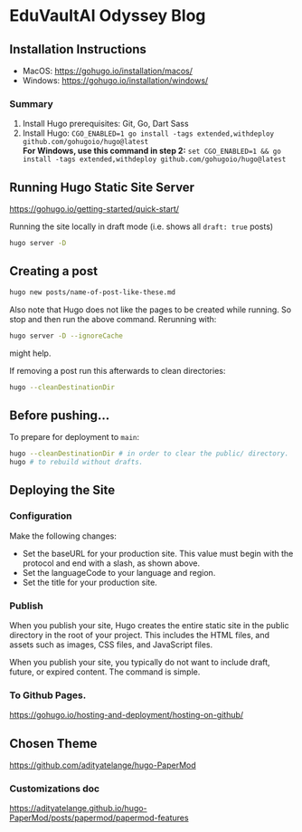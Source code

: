 # EduVaultAI Odyssey Blog
## Installation Instructions
- MacOS: https://gohugo.io/installation/macos/
- Windows: https://gohugo.io/installation/windows/

### Summary
1. Install Hugo prerequisites: Git, Go, Dart Sass
2. Install Hugo: `CGO_ENABLED=1 go install -tags extended,withdeploy github.com/gohugoio/hugo@latest`  
**For Windows, use this command in step 2:**
`set CGO_ENABLED=1 && go install -tags extended,withdeploy github.com/gohugoio/hugo@latest`
## Running Hugo Static Site Server
https://gohugo.io/getting-started/quick-start/

Running the site locally in draft mode (i.e. shows all `draft: true` posts)
```bash
hugo server -D
```

## Creating a post
```bash
hugo new posts/name-of-post-like-these.md
```
Also note that Hugo does not like the pages to be created while running. So stop and then run the above command. Rerunning with:
```bash
hugo server -D --ignoreCache
```
might help.

If removing a post run this afterwards to clean directories:
```bash
hugo --cleanDestinationDir
```

## Before pushing...
To prepare for deployment to `main`:
```bash
hugo --cleanDestinationDir # in order to clear the public/ directory.
hugo # to rebuild without drafts.
```

## Deploying the Site
### Configuration
Make the following changes:
- Set the baseURL for your production site. This value must begin with the protocol and end with a slash, as shown above.
- Set the languageCode to your language and region.
- Set the title for your production site.

### Publish
When you publish your site, Hugo creates the entire static site in the public directory in the root of your project. This includes the HTML files, and assets such as images, CSS files, and JavaScript files.

When you publish your site, you typically do not want to include draft, future, or expired content. The command is simple.

### To Github Pages.
https://gohugo.io/hosting-and-deployment/hosting-on-github/

## Chosen Theme
https://github.com/adityatelange/hugo-PaperMod

### Customizations doc
https://adityatelange.github.io/hugo-PaperMod/posts/papermod/papermod-features

